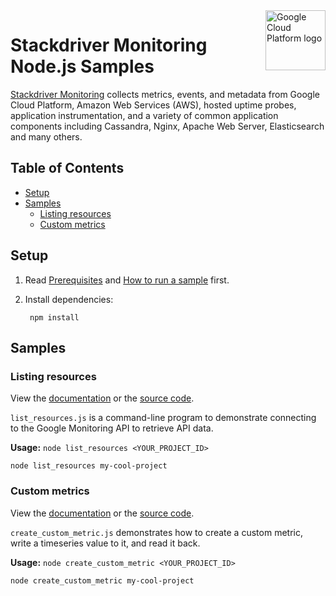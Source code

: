 <img src="https://avatars2.githubusercontent.com/u/2810941?v=3&s=96" alt="Google Cloud Platform logo" title="Google Cloud Platform" align="right" height="96" width="96"/>

# Stackdriver Monitoring Node.js Samples

[Stackdriver Monitoring][monitoring_docs] collects metrics, events, and metadata
from Google Cloud Platform, Amazon Web Services (AWS), hosted uptime probes,
application instrumentation, and a variety of common application components
including Cassandra, Nginx, Apache Web Server, Elasticsearch and many others.

[monitoring_docs]: https://cloud.google.com/monitoring/docs/

## Table of Contents

* [Setup](#setup)
* [Samples](#samples)
  * [Listing resources](#listing-resources)
  * [Custom metrics](#custom-metrics)

## Setup

1. Read [Prerequisites][prereq] and [How to run a sample][run] first.
1. Install dependencies:

        npm install

[prereq]: ../README.md#prerequisities
[run]: ../README.md#how-to-run-a-sample

## Samples

### Listing resources

View the [documentation][list_0_docs] or the [source code][list_0_code].

`list_resources.js` is a command-line program to demonstrate connecting to the
Google Monitoring API to retrieve API data.

__Usage:__ `node list_resources <YOUR_PROJECT_ID>`

```
node list_resources my-cool-project
```

[list_0_docs]: https://cloud.google.com/monitoring/demos/#hello-world
[list_0_code]: list_resources.js

### Custom metrics

View the [documentation][metrics_1_docs] or the [source code][metrics_1_code].

`create_custom_metric.js` demonstrates how to create a custom metric, write a
timeseries value to it, and read it back.

__Usage:__ `node create_custom_metric <YOUR_PROJECT_ID>`

```
node create_custom_metric my-cool-project
```

[metrics_1_docs]: https://cloud.google.com/monitoring/demos/#custom_metrics
[metrics_1_code]: create_custom_metric.js
